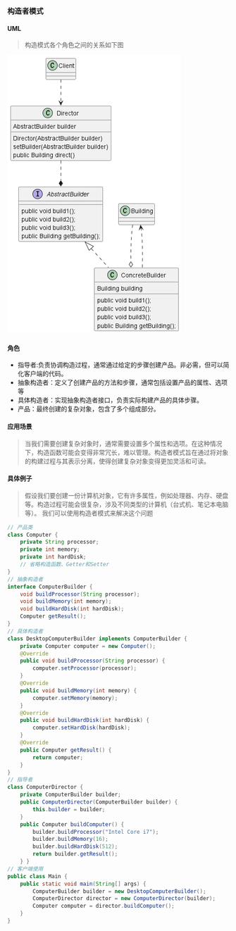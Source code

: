 ### 构造者模式

#### UML

>构造模式各个角色之间的关系如下图

!['构造者模式'](构造者模式UML.png)

#### 角色

* 指导者:负责协调构造过程，通常通过给定的步骤创建产品。非必需，但可以简化客户端的代码。
* 抽象构造者：定义了创建产品的方法和步骤，通常包括设置产品的属性、选项等
* 具体构造者：实现抽象构造者接口，负责实际构建产品的具体步骤。
* 产品：最终创建的复杂对象，包含了多个组成部分。

#### 应用场景

>当我们需要创建复杂对象时，通常需要设置多个属性和选项。在这种情况下，构造函数可能会变得非常冗长，难以管理。构造者模式旨在通过将对象的构建过程与其表示分离，使得创建复杂对象变得更加灵活和可读。

#### 具体例子

>假设我们要创建一份计算机对象，它有许多属性，例如处理器、内存、硬盘等。构造过程可能会很复杂，涉及不同类型的计算机（台式机、笔记本电脑等）。
>我们可以使用构造者模式来解决这个问题
```java
// 产品类 
class Computer {     
    private String processor;     
    private int memory;     
    private int hardDisk;      
    // 省略构造函数、Getter和Setter 
}  
// 抽象构造者 
interface ComputerBuilder {     
    void buildProcessor(String processor);     
    void buildMemory(int memory);     
    void buildHardDisk(int hardDisk);     
    Computer getResult(); 
}  
// 具体构造者 
class DesktopComputerBuilder implements ComputerBuilder {     
    private Computer computer = new Computer();      
    @Override     
    public void buildProcessor(String processor) {         
        computer.setProcessor(processor);     
    }      
    @Override     
    public void buildMemory(int memory) {         
        computer.setMemory(memory);     
    }      
    @Override     
    public void buildHardDisk(int hardDisk) {         
        computer.setHardDisk(hardDisk);     
    }      
    @Override     
    public Computer getResult() {         
        return computer;     
    } 
}  
// 指导者 
class ComputerDirector {     
    private ComputerBuilder builder;      
    public ComputerDirector(ComputerBuilder builder) {         
        this.builder = builder;     
    }      
    public Computer buildComputer() {         
        builder.buildProcessor("Intel Core i7");         
        builder.buildMemory(16);         
        builder.buildHardDisk(512);         
        return builder.getResult();     
    } }  
// 客户端使用 
public class Main {     
    public static void main(String[] args) {         
        ComputerBuilder builder = new DesktopComputerBuilder();         
        ComputerDirector director = new ComputerDirector(builder);         
        Computer computer = director.buildComputer();     
    } 
} 
```